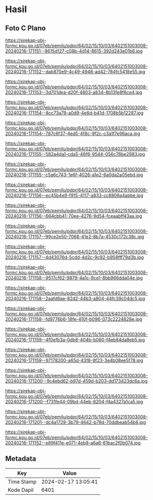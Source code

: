 # Hasil

## Foto C Plano

https://sirekap-obj-formc.kpu.go.id/07eb/pemilu/pdpr/64/02/15/10/03/6402151003008-20240216-171151--9615d127-c08b-4d14-8615-392d243e01b6.jpg

https://sirekap-obj-formc.kpu.go.id/07eb/pemilu/pdpr/64/02/15/10/03/6402151003008-20240216-171152--dab870e9-4c49-4948-ad42-784fc5418e55.jpg

https://sirekap-obj-formc.kpu.go.id/07eb/pemilu/pdpr/64/02/15/10/03/6402151003008-20240216-171153--3d701dea-d20f-4803-a834-8b13fe8f6ce4.jpg

https://sirekap-obj-formc.kpu.go.id/07eb/pemilu/pdpr/64/02/15/10/03/6402151003008-20240216-171154--8cc73a79-a0d9-4e6d-b41d-1708b5b12287.jpg

https://sirekap-obj-formc.kpu.go.id/07eb/pemilu/pdpr/64/02/15/10/03/6402151003008-20240216-171154--787c6f37-4ed5-4f8c-9f2c-c3a1f7e96aca.jpg

https://sirekap-obj-formc.kpu.go.id/07eb/pemilu/pdpr/64/02/15/10/03/6402151003008-20240216-171155--582a4da1-cda5-46f6-9544-056c78be2983.jpg

https://sirekap-obj-formc.kpu.go.id/07eb/pemilu/pdpr/64/02/15/10/03/6402151003008-20240216-171155--c5a6c743-1e6f-4026-a1e2-6a0da2a05ebd.jpg

https://sirekap-obj-formc.kpu.go.id/07eb/pemilu/pdpr/64/02/15/10/03/6402151003008-20240216-171156--ec45b4e9-f915-4117-a833-cc8806a4abbe.jpg

https://sirekap-obj-formc.kpu.go.id/07eb/pemilu/pdpr/64/02/15/10/03/6402151003008-20240216-171156--664cbb41-70ee-4276-9d54-fceaabff43aa.jpg

https://sirekap-obj-formc.kpu.go.id/07eb/pemilu/pdpr/64/02/15/10/03/6402151003008-20240216-171157--99ce2e50-7068-41e2-8b7a-4530c172c38c.jpg

https://sirekap-obj-formc.kpu.go.id/07eb/pemilu/pdpr/64/02/15/10/03/6402151003008-20240216-171157--4d43076d-5cdd-4d2c-9c92-b958fff79d3b.jpg

https://sirekap-obj-formc.kpu.go.id/07eb/pemilu/pdpr/64/02/15/10/03/6402151003008-20240216-171158--9517cf62-9879-4a1c-9ce1-8bb966dda04e.jpg

https://sirekap-obj-formc.kpu.go.id/07eb/pemilu/pdpr/64/02/15/10/03/6402151003008-20240216-171158--2aafd6ae-82d2-44b3-a804-44fc39c04dc5.jpg

https://sirekap-obj-formc.kpu.go.id/07eb/pemilu/pdpr/64/02/15/10/03/6402151003008-20240216-171158--fd9776b6-18fe-410f-b096-073c2224828e.jpg

https://sirekap-obj-formc.kpu.go.id/07eb/pemilu/pdpr/64/02/15/10/03/6402151003008-20240216-171159--4f0efb3a-0db8-404b-b060-f4eb84da8eb5.jpg

https://sirekap-obj-formc.kpu.go.id/07eb/pemilu/pdpr/64/02/15/10/03/6402151003008-20240216-171159--97178200-a65d-43f8-9f23-3e4b08ee5f78.jpg

https://sirekap-obj-formc.kpu.go.id/07eb/pemilu/pdpr/64/02/15/10/03/6402151003008-20240216-171200--9c4ebd62-b97d-459d-b203-dd173423dc6a.jpg

https://sirekap-obj-formc.kpu.go.id/07eb/pemilu/pdpr/64/02/15/10/03/6402151003008-20240216-171200--f731fe44-09bd-44eb-8204-f4a4327a1ca5.jpg

https://sirekap-obj-formc.kpu.go.id/07eb/pemilu/pdpr/64/02/15/10/03/6402151003008-20240216-171201--dc4a1729-3b79-4642-b78d-70ddbeab54b6.jpg

https://sirekap-obj-formc.kpu.go.id/07eb/pemilu/pdpr/64/02/15/10/03/6402151003008-20240216-171152--e89f411e-e071-4eb9-a6a6-61bac2f0b074.jpg


## Metadata

| Key        | Value               |
| ---------- | ------------------- |
| Time Stamp | 2024-02-17 13:05:41 |
| Kode Dapil | 6401                |



